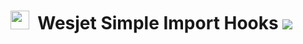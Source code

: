 # <img src="https://i.ibb.co/dMH4HS8/wesjet.png" height="30" />&nbsp;&nbsp;Wesjet Simple Import Hooks [![](https://badgen.net/npm/v/wesjet-simple-import-hooks)](https://www.npmjs.com/wesjet/packages)
